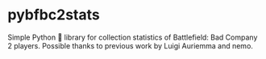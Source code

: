 # pybfbc2stats

Simple Python 🐍 library for collection statistics of Battlefield: Bad Company 2 players. Possible thanks to previous work by Luigi Auriemma and nemo.